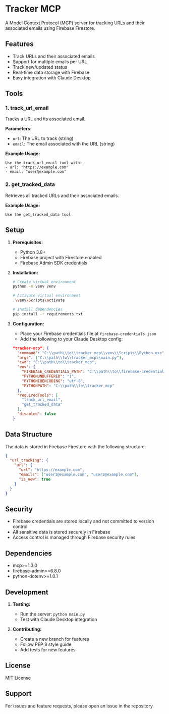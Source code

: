 # Tracker MCP

A Model Context Protocol (MCP) server for tracking URLs and their associated emails using Firebase Firestore.

## Features

- Track URLs and their associated emails
- Support for multiple emails per URL
- Track new/updated status
- Real-time data storage with Firebase
- Easy integration with Claude Desktop

## Tools

### 1. track_url_email
Tracks a URL and its associated email.

**Parameters:**
- `url`: The URL to track (string)
- `email`: The email associated with the URL (string)

**Example Usage:**
```
Use the track_url_email tool with:
- url: "https://example.com"
- email: "user@example.com"
```

### 2. get_tracked_data
Retrieves all tracked URLs and their associated emails.

**Example Usage:**
```
Use the get_tracked_data tool
```

## Setup

1. **Prerequisites:**
   - Python 3.8+
   - Firebase project with Firestore enabled
   - Firebase Admin SDK credentials

2. **Installation:**
   ```bash
   # Create virtual environment
   python -m venv venv
   
   # Activate virtual environment
   .\venv\Scripts\activate
   
   # Install dependencies
   pip install -r requirements.txt
   ```

3. **Configuration:**
   - Place your Firebase credentials file at `firebase-credentials.json`
   - Add the following to your Claude Desktop config:
   ```json
   "tracker-mcp": {
     "command": "C:\\path\\to\\tracker_mcp\\venv\\Scripts\\Python.exe",
     "args": ["C:\\path\\to\\tracker_mcp\\main.py"],
     "cwd": "C:\\path\\to\\tracker_mcp",
     "env": {
       "FIREBASE_CREDENTIALS_PATH": "C:\\path\\to\\firebase-credentials.json",
       "PYTHONUNBUFFERED": "1",
       "PYTHONIOENCODING": "utf-8",
       "PYTHONPATH": "C:\\path\\to\\tracker_mcp"
     },
     "requiredTools": [
       "track_url_email",
       "get_tracked_data"
     ],
     "disabled": false
   }
   ```

## Data Structure

The data is stored in Firebase Firestore with the following structure:

```json
{
  "url_tracking": {
    "url": {
      "url": "https://example.com",
      "emails": ["user1@example.com", "user2@example.com"],
      "is_new": true
    }
  }
}
```

## Security

- Firebase credentials are stored locally and not committed to version control
- All sensitive data is stored securely in Firebase
- Access control is managed through Firebase security rules

## Dependencies

- mcp>=1.3.0
- firebase-admin>=6.8.0
- python-dotenv>=1.0.1

## Development

1. **Testing:**
   - Run the server: `python main.py`
   - Test with Claude Desktop integration

2. **Contributing:**
   - Create a new branch for features
   - Follow PEP 8 style guide
   - Add tests for new features

## License

MIT License

## Support

For issues and feature requests, please open an issue in the repository. 